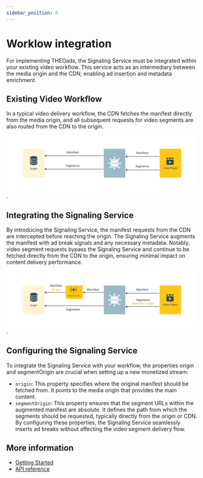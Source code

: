 ```yaml
---
sidebar_position: 5
---
```


# Worklow integration

For implementing THEOads, the Signaling Service must be integrated within your existing video workflow. This service acts as an intermediary between the media origin and the CDN, enabling ad insertion and metadata enrichment.

## Existing Video Workflow

In a typical video delivery workflow, the CDN fetches the manifest directly from the media origin, and all subsequent requests for video segments are also routed from the CDN to the origin.

![Video workflow before](../assets/img/workflow-theoads-before.png).

## Integrating the Signaling Service

By introducing the Signaling Service, the manifest requests from the CDN are intercepted before reaching the origin. The Signaling Service augments the manifest with ad break signals and any necessary metadata. Notably, video segment requests bypass the Signaling Service and continue to be fetched directly from the CDN to the origin, ensuring minimal impact on content delivery performance.

![Video workflow after](../assets/img/workflow-theoads-after.png).

## Configuring the Signaling Service

To integrate the Signaling Service with your workflow, the properties origin and segmentOrigin are crucial when setting up a new monetized stream:

- `origin`: This property specifies where the original manifest should be fetched from. It points to the media origin that provides the main content.
- `segmentOrigin`: This property ensures that the segment URLs within the augmented manifest are absolute. It defines the path from which the segments should be requested, typically directly from the origin or CDN.
  By configuring these properties, the Signaling Service seamlessly inserts ad breaks without affecting the video segment delivery flow.

## More information

- [Getting Started](/theoads/getting-started/getting-started-signaling-service/)
- [API reference](/theoads/api/signaling/)
